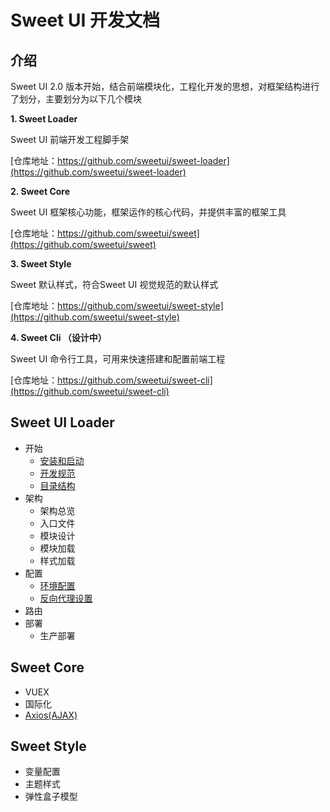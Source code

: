 # Sweet UI 开发文档

## 介绍
Sweet UI 2.0 版本开始，结合前端模块化，工程化开发的思想，对框架结构进行了划分，主要划分为以下几个模块

**1. Sweet Loader**

Sweet UI 前端开发工程脚手架

[仓库地址：https://github.com/sweetui/sweet-loader](https://github.com/sweetui/sweet-loader)

**2. Sweet Core**

Sweet UI 框架核心功能，框架运作的核心代码，并提供丰富的框架工具

[仓库地址：https://github.com/sweetui/sweet](https://github.com/sweetui/sweet)

**3. Sweet Style**

Sweet 默认样式，符合Sweet UI 视觉规范的默认样式

[仓库地址：https://github.com/sweetui/sweet-style](https://github.com/sweetui/sweet-style)

**4. Sweet Cli （设计中）**

Sweet UI 命令行工具，可用来快速搭建和配置前端工程

[仓库地址：https://github.com/sweetui/sweet-cli](https://github.com/sweetui/sweet-cli)

## Sweet UI Loader

- 开始
    - [安装和启动](loader/start.md)
    - [开发规范](loader/norms.md)
    - [目录结构](loader/directory.md)
- 架构
    - 架构总览
    - 入口文件
    - 模块设计
    - 模块加载
    - 样式加载
- 配置
    - [环境配置](loader/env.md)
    - [反向代理设置](loader/proxy.md)
- 路由
- 部署
    - 生产部署

## Sweet Core

- VUEX
- 国际化
- [Axios(AJAX)](sweet-core/axios.md)

## Sweet Style

- 变量配置
- 主题样式
- 弹性盒子模型

